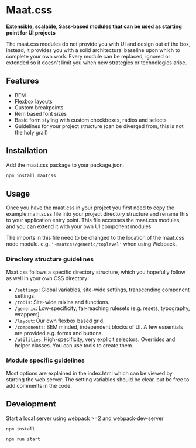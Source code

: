 # Maat.css

**Extensible, scalable, Sass-based modules that can be used as starting point for UI projects**

The maat.css modules do not provide you with UI and design out of the box, instead, it provides you with a solid architectural baseline upon which to complete your own work.
Every module can be replaced, ignored or extended so it doesn't limit you when new strategies or technologies arise.

## Features

* BEM
* Flexbox layouts
* Custom breakpoints
* Rem based font sizes
* Basic form styling with custom checkboxes, radios and selects
* Guidelines for your project structure (can be diverged from, this is not the holy grail) 

## Installation

Add the maat.css package to your package.json.

```bash
npm install maatcss
```

## Usage

Once you have the maat.css in your project you first need to copy the example.main.scss file into your project directory structure and rename this to your application entry point.
This file accesses the maat.css modules, and you can extend it with your own UI component modules.

The imports in this file need to be changed to the location of the maat.css node module. e.g. `'~maatcss/generic/toplevel'` when using Webpack.

### Directory structure guidelines

Maat.css follows a specific directory structure, which you hopefully follow as well in your own CSS directory:

* `/settings`: Global variables, site-wide settings, transcending component settings.
* `/tools`: Site-wide mixins and functions.
* `/generic`: Low-specificity, far-reaching rulesets (e.g. resets, typography, wrappers).
* `/layout`: Our own flexbox based grid.
* `/components`: BEM minded, independent blocks of UI. A few essentials are provided e.g. forms and buttons.
* `/utilities`: High-specificity, very explicit selectors. Overrides and helper
  classes. You can use tools to create them.

### Module specific guidelines

Most options are explained in the index.html which can be viewed by starting the web server.
The setting variables should be clear, but be free to add comments in the code.

## Development 

Start a local server using webpack >=2 and webpack-dev-server

```
npm install
```

```
npm run start
```
